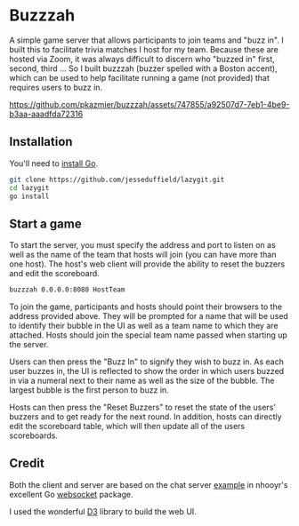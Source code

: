 # Buzzzah

A simple game server that allows participants to join teams and "buzz in". I
built this to facilitate trivia matches I host for my team. Because these are
hosted via Zoom, it was always difficult to discern who "buzzed in" first,
second, third ... So I built buzzzah (buzzer spelled with a Boston accent),
which can be used to help facilitate running a game (not provided) that
requires users to buzz in.

https://github.com/pkazmier/buzzzah/assets/747855/a92507d7-7eb1-4be9-b3aa-aaadfda72316

## Installation

You'll need to [install Go](https://golang.org/doc/install).

```sh
git clone https://github.com/jesseduffield/lazygit.git
cd lazygit
go install
```

## Start a game

To start the server, you must specify the address and port to listen on as
well as the name of the team that hosts will join (you can have more than one
host). The host's web client will provide the ability to reset the buzzers and
edit the scoreboard.

```sh
buzzzah 0.0.0.0:8080 HostTeam
```

To join the game, participants and hosts should point their browsers to the
address provided above. They will be prompted for a name that will be used to
identify their bubble in the UI as well as a team name to which they are
attached. Hosts should join the special team name passed when starting up the
server.

Users can then press the "Buzz In" to signify they wish to buzz in. As each
user buzzes in, the UI is reflected to show the order in which users buzzed in
via a numeral next to their name as well as the size of the bubble. The
largest bubble is the first person to buzz in.

Hosts can then press the "Reset Buzzers" to reset the state of the users'
buzzers and to get ready for the next round. In addition, hosts can directly
edit the scoreboard table, which will then update all of the users
scoreboards.

## Credit

Both the client and server are based on the chat server
[example](https://github.com/nhooyr/websocket/tree/master/internal/examples/chat)
in nhooyr's excellent Go [websocket](https://github.com/nhooyr/websocket) package.

I used the wonderful
[D3](https://d3js.org) library to build the web UI.
